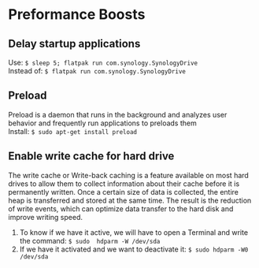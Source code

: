# Preformance Boosts

## Delay startup applications
Use: ``$ sleep 5; flatpak run com.synology.SynologyDrive``<br>
Instead of: ``$ flatpak run com.synology.SynologyDrive``

## Preload
Preload is a daemon that runs in the background and analyzes user behavior and frequently run applications to preloads them<br>
Install: ``$ sudo apt-get install preload``

## Enable write cache for hard drive
The write cache or Write-back caching is a feature available on most hard drives to allow them to collect information about their cache before it is permanently written. Once a certain size of data is collected, the entire heap is transferred and stored at the same time. The result is the reduction of write events, which can optimize data transfer to the hard disk and improve writing speed.
1. To know if we have it active, we will have to open a Terminal and write the command: ``$ sudo  hdparm -W /dev/sda``
2. If we have it activated and we want to deactivate it: ``$ sudo hdparm -W0 /dev/sda``
